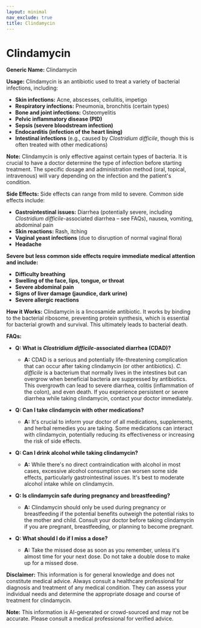 ```yaml
---
layout: minimal
nav_exclude: true
title: Clindamycin
---
```


# Clindamycin

**Generic Name:** Clindamycin

**Usage:** Clindamycin is an antibiotic used to treat a variety of bacterial infections, including:

* **Skin infections:** Acne, abscesses, cellulitis, impetigo
* **Respiratory infections:** Pneumonia, bronchitis (certain types)
* **Bone and joint infections:** Osteomyelitis
* **Pelvic inflammatory disease (PID)**
* **Sepsis (severe bloodstream infection)**
* **Endocarditis (infection of the heart lining)**
* **Intestinal infections** (e.g., caused by *Clostridium difficile*, though this is often treated with other medications)

**Note:** Clindamycin is only effective against certain types of bacteria.  It is crucial to have a doctor determine the type of infection before starting treatment.  The specific dosage and administration method (oral, topical, intravenous) will vary depending on the infection and the patient's condition.

**Side Effects:**  Side effects can range from mild to severe.  Common side effects include:

* **Gastrointestinal issues:** Diarrhea (potentially severe, including *Clostridium difficile*-associated diarrhea – see FAQs), nausea, vomiting, abdominal pain
* **Skin reactions:** Rash, itching
* **Vaginal yeast infections** (due to disruption of normal vaginal flora)
* **Headache**


**Severe but less common side effects require immediate medical attention and include:**

* **Difficulty breathing**
* **Swelling of the face, lips, tongue, or throat**
* **Severe abdominal pain**
* **Signs of liver damage (jaundice, dark urine)**
* **Severe allergic reactions**


**How it Works:** Clindamycin is a lincosamide antibiotic. It works by binding to the bacterial ribosome, preventing protein synthesis, which is essential for bacterial growth and survival.  This ultimately leads to bacterial death.


**FAQs:**

* **Q: What is *Clostridium difficile*-associated diarrhea (CDAD)?**
    * **A:** CDAD is a serious and potentially life-threatening complication that can occur after taking clindamycin (or other antibiotics).  *C. difficile* is a bacterium that normally lives in the intestines but can overgrow when beneficial bacteria are suppressed by antibiotics.  This overgrowth can lead to severe diarrhea, colitis (inflammation of the colon), and even death.  If you experience persistent or severe diarrhea while taking clindamycin, contact your doctor immediately.

* **Q: Can I take clindamycin with other medications?**
    * **A:**  It's crucial to inform your doctor of all medications, supplements, and herbal remedies you are taking.  Some medications can interact with clindamycin, potentially reducing its effectiveness or increasing the risk of side effects.

* **Q: Can I drink alcohol while taking clindamycin?**
    * **A:** While there's no direct contraindication with alcohol in most cases, excessive alcohol consumption can worsen some side effects, particularly gastrointestinal issues.  It's best to moderate alcohol intake while on clindamycin.

* **Q: Is clindamycin safe during pregnancy and breastfeeding?**
    * **A:** Clindamycin should only be used during pregnancy or breastfeeding if the potential benefits outweigh the potential risks to the mother and child.  Consult your doctor before taking clindamycin if you are pregnant, breastfeeding, or planning to become pregnant.

* **Q: What should I do if I miss a dose?**
    * **A:** Take the missed dose as soon as you remember, unless it's almost time for your next dose.  Do not take a double dose to make up for a missed dose.


**Disclaimer:** This information is for general knowledge and does not constitute medical advice.  Always consult a healthcare professional for diagnosis and treatment of any medical condition.  They can assess your individual needs and determine the appropriate dosage and course of treatment for clindamycin.


**Note:** This information is AI-generated or crowd-sourced and may not be accurate. Please consult a medical professional for verified advice.